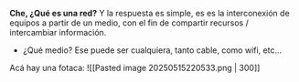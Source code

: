 **Che, ¿Qué es una red?**
Y la respuesta es simple, es es la interconexión de equipos a partir de un medio, con el fin de compartir recursos / intercambiar información.
- ¿Qué medio? Ese puede ser cualquiera, tanto cable, como wifi, etc...

Acá hay una fotaca:
![[Pasted image 20250515220533.png | 300]] 

